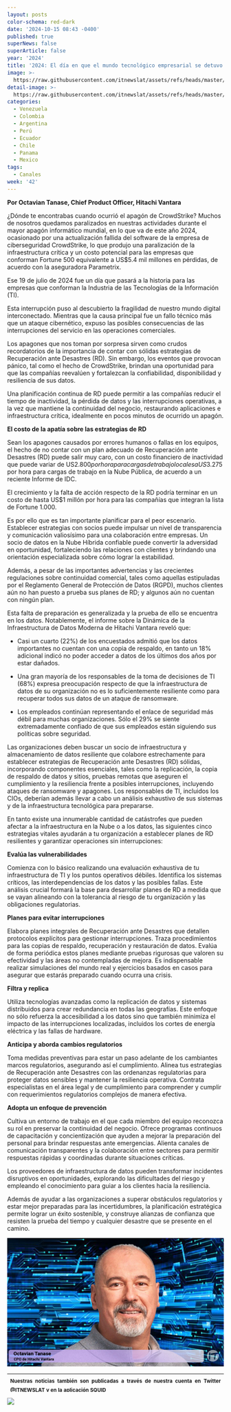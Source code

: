 ```yaml
---
layout: posts
color-schema: red-dark
date: '2024-10-15 08:43 -0400'
published: true
superNews: false
superArticle: false
year: '2024'
title: '2024: El día en que el mundo tecnológico empresarial se detuvo'
image: >-
  https://raw.githubusercontent.com/itnewslat/assets/refs/heads/master/img/540x320/Octavian-Tanase-p.jpg
detail-image: >-
  https://raw.githubusercontent.com/itnewslat/assets/refs/heads/master/img/1024x680/Octavian-Tanase-g.jpg
categories:
  - Venezuela
  - Colombia
  - Argentina
  - Perú
  - Ecuador
  - Chile
  - Panama
  - Mexico
tags:
  - Canales
week: '42'
---
```

**Por Octavian Tanase, Chief Product Officer, Hitachi Vantara**

¿Dónde te encontrabas cuando ocurrió el apagón de CrowdStrike? Muchos de nosotros quedamos paralizados en nuestras actividades durante el mayor apagón informático mundial, en lo que va de este año 2024, ocasionado por una actualización fallida del software de la empresa de ciberseguridad CrowdStrike, lo que produjo una paralización de la infraestructura crítica y un costo potencial para las empresas que conforman Fortune 500 equivalente a US$5.4 mil millones en pérdidas, de acuerdo con la aseguradora Parametrix.

Ese 19 de julio de 2024 fue un día que pasará a la historia para las empresas que conforman la Industria de las Tecnologías de la Información (TI).

Esta interrupción puso al descubierto la fragilidad de nuestro mundo digital interconectado. Mientras que la causa principal fue un fallo técnico más que un ataque cibernético, expuso las posibles consecuencias de las interrupciones del servicio en las operaciones comerciales.

Los apagones que nos toman por sorpresa sirven como crudos recordatorios de la importancia de contar con sólidas estrategias de Recuperación ante Desastres (RD). Sin embargo, los eventos que provocan pánico, tal como el hecho de CrowdStrike, brindan una oportunidad para que las compañías reevalúen y fortalezcan la confiabilidad, disponibilidad y resiliencia de sus datos.

Una planificación continua de RD puede permitir a las compañías reducir el tiempo de inactividad, la pérdida de datos y las interrupciones operativas, a la vez que mantiene la continuidad del negocio, restaurando aplicaciones e infraestructura crítica, idealmente en pocos minutos de ocurrido un apagón.

**El costo de la apatía sobre las estrategias de RD**

Sean los apagones causados por errores humanos o fallas en los equipos, el hecho de no contar con un plan adecuado de Recuperación ante Desastres (RD) puede salir muy caro, con un costo financiero de inactividad que puede variar de US$2.800 por hora para cargas de trabajo locales a US$3.275 por hora para cargas de trabajo en la Nube Pública, de acuerdo a un reciente Informe de IDC.

El crecimiento y la falta de acción respecto de la RD podría terminar en un costo de hasta US$1 millón por hora para las compañías que integran la lista de Fortune 1.000.

Es por ello que es tan importante planificar para el peor escenario. Establecer estrategias con socios puede impulsar un nivel de transparencia y comunicación valiosísimo para una colaboración entre empresas. Un socio de datos en la Nube Híbrida confiable puede convertir la adversidad en oportunidad, fortaleciendo las relaciones con clientes y brindando una orientación especializada sobre cómo lograr la estabilidad.

Además, a pesar de las importantes advertencias y las crecientes regulaciones sobre continuidad comercial, tales como aquellas estipuladas por el Reglamento General de Protección de Datos (RGPD), muchos clientes aún no han puesto a prueba sus planes de RD; y algunos aún no cuentan con ningún plan.

Esta falta de preparación es generalizada y la prueba de ello se encuentra en los datos. Notablemente, el informe sobre la Dinámica de la Infraestructura de Datos Moderna  de Hitachi Vantara reveló que:

- Casi un cuarto (22%) de los encuestados admitió que los datos importantes no cuentan con una copia de respaldo, en tanto un 18% adicional indicó no poder acceder a datos de los últimos dos años por estar dañados.

- Una gran mayoría de los responsables de la toma de decisiones de TI (68%) expresa preocupación respecto de que la infraestructura de datos de su organización no es lo suficientemente resiliente como para recuperar todos sus datos de un ataque de ransomware.

- Los empleados continúan representando el enlace de seguridad más débil para muchas organizaciones. Sólo el 29% se siente extremadamente confiado de que sus empleados están siguiendo sus políticas sobre seguridad.

Las organizaciones deben buscar un socio de infraestructura y almacenamiento de datos resiliente que colabore estrechamente para establecer estrategias de Recuperación ante Desastres (RD) sólidas, incorporando componentes esenciales, tales como la replicación, la copia de respaldo de datos y sitios, pruebas remotas que aseguren el cumplimiento y la resiliencia frente a posibles interrupciones, incluyendo ataques de ransomware y apagones. Los responsables de TI, incluidos los CIOs, deberían además llevar a cabo un análisis exhaustivo de sus sistemas y de la infraestructura tecnológica para prepararse.

En tanto existe una innumerable cantidad de catástrofes que pueden afectar a la infraestructura en la Nube o a los datos, las siguientes cinco estrategias vitales ayudarán a tu organización a establecer planes de RD resilientes y garantizar operaciones sin interrupciones:

**Evalúa las vulnerabilidades**

Comienza con lo básico realizando una evaluación exhaustiva de tu infraestructura de TI y los puntos operativos débiles. Identifica los sistemas críticos, las interdependencias de los datos y las posibles fallas. Este análisis crucial formará la base para desarrollar planes de RD a medida que se vayan alineando con la tolerancia al riesgo de tu organización y las obligaciones regulatorias.

**Planes para evitar interrupciones**

Elabora planes integrales de Recuperación ante Desastres que detallen protocolos explícitos para gestionar interrupciones. Traza procedimientos para las copias de respaldo, recuperación y restauración de datos. Evalúa de forma periódica estos planes mediante pruebas rigurosas que valoren su efectividad y las áreas no contempladas de mejora. Es indispensable realizar simulaciones del mundo real y ejercicios basados en casos para asegurar que estarás preparado cuando ocurra una crisis.

**Filtra y replica**

Utiliza tecnologías avanzadas como la replicación de datos y sistemas distribuidos para crear redundancia en todas las geografías. Este enfoque no sólo refuerza la accesibilidad a los datos sino que también minimiza el impacto de las interrupciones localizadas, incluidos los cortes de energía eléctrica y las fallas de hardware.

**Anticipa y aborda cambios regulatorios**

Toma medidas preventivas para estar un paso adelante de los cambiantes marcos regulatorios, asegurando así el cumplimiento. Alinea tus estrategias de Recuperación ante Desastres con las ordenanzas regulatorias para proteger datos sensibles y mantener la resiliencia operativa. Contrata especialistas en el área legal y de cumplimiento para comprender y cumplir con requerimientos regulatorios complejos de manera efectiva.

**Adopta un enfoque de prevención**

Cultiva un entorno de trabajo en el que cada miembro del equipo reconozca su rol en preservar la continuidad del negocio. Ofrece programas continuos de capacitación y concientización que ayuden a mejorar la preparación del personal para brindar respuestas ante emergencias. Alienta canales de comunicación transparentes y la colaboración entre sectores para permitir respuestas rápidas y coordinadas durante situaciones críticas.

Los proveedores de infraestructura de datos pueden transformar incidentes disruptivos en oportunidades, explorando las dificultades del riesgo y empleando el conocimiento para guiar a los clientes hacia la resiliencia.

Además de ayudar a las organizaciones a superar obstáculos regulatorios y estar mejor preparadas para las incertidumbres, la planificación estratégica permite lograr un éxito sostenible, y construye alianzas de confianza que resisten la prueba del tiempo y cualquier desastre que se presente en el camino.

![](https://raw.githubusercontent.com/itnewslat/assets/refs/heads/master/img/540x320/Octavian-Tanase-p.jpg)

<table style="height: 42px;" width="569">
<tbody>
<tr>
<td style="text-align: justify;"><sub><strong>Nuestras noticias también son publicadas a través de nuestra cuenta en Twitter <a href="https://twitter.com/itnewslat?lang=es">@ITNEWSLAT</a> y en la aplicación <a href="https://squidapp.co/en/">SQUID</a></strong></sub></td>
</tr>
</tbody>
</table>

<img src="https://tracker.metricool.com/c3po.jpg?hash=56f88a41e39ab42c063cc51676587a04"/>